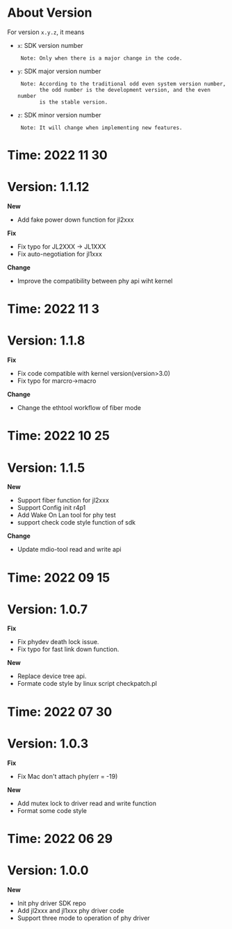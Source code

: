 # About Version

For version `x.y.z`, it means

- `x`: SDK version number

       Note: Only when there is a major change in the code.

- `y`: SDK major version number

       Note: According to the traditional odd even system version number,
             the odd number is the development version, and the even number
             is the stable version.

- `z`: SDK minor version number

       Note: It will change when implementing new features.

# Time: 2022 11 30
# Version: 1.1.12
**New**
- Add fake power down function for jl2xxx

**Fix**
- Fix typo for JL2XXX -> JL1XXX
- Fix auto-negotiation for jl1xxx

**Change**
- Improve the compatibility between phy api wiht kernel


# Time: 2022 11 3
# Version: 1.1.8
**Fix**
- Fix code compatible with kernel version(version>3.0)
- Fix typo for marcro->macro

**Change**
- Change the ethtool workflow of fiber mode


# Time: 2022 10 25
# Version: 1.1.5
**New**
- Support fiber function for jl2xxx
- Support Config init r4p1
- Add Wake On Lan tool for phy test
- support check code style function of sdk

**Change**
- Update mdio-tool read and write api


# Time: 2022 09 15
# Version: 1.0.7
**Fix**
- Fix phydev death lock issue.
- Fix typo for fast link down function.

**New**
- Replace device tree api.
- Formate code style by linux script checkpatch.pl


# Time: 2022 07 30
# Version: 1.0.3

**Fix**
- Fix Mac don't attach phy(err = -19)

**New**
- Add mutex lock to driver read and write function
- Format some code style

# Time: 2022 06 29
# Version: 1.0.0

**New**
- Init phy driver SDK repo
- Add jl2xxx and jl1xxx phy driver code
- Support three mode to operation of phy driver
